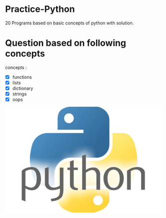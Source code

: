 # Practice-Python
20 Programs based on basic concepts of python with solution.

# Question based on following concepts
concepts :
- [x] functions
- [x] lists
- [x] dictionary
- [x] strings
- [x] oops

![Python](pythonlogo.jpg)
